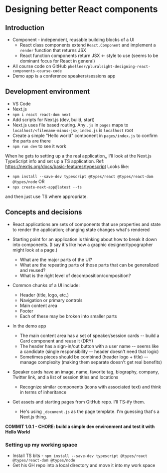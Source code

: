 # Designing better React components

## Introduction

-   Component - independent, reusable building blocks of a UI
    -   React class components extend `React.Component` and implement a `render` function that returns JSX
    -   React function components return JSX <- style to use (seems to be dominant focus for React in general)
-   All course code on GitHub `pkellner/pluralsight-designing-react-components-course-code`
-   Demo app is a conference speakers/sessions app

## Development environment

-   VS Code
-   Next.js
-   `npm i react react-dom next`
-   Add scripts for Next.js (dev, build, start)
-   Next.js uses file based routing. Any `.js` in `pages` maps to `localhost/<filename-minus-js>`; `index.js` is `localhost` root
-   Create a simple "Hello world" component in `pages/index.js` to confirm the parts are there
-   `npm run dev` to see it work

When he gets to setting up a the real application,, I'll look at the Next.js TypeScript info and set up a TS application.
Ref: https://nextjs.org/docs/basic-features/typescript
Looks like:

-   `npm install --save-dev typescript @types/react @types/react-dom @types/node`
    OR
-   `npx create-next-app@latest --ts`

and then just use TS where appropriate.

## Concepts and decisions

-   React applications are sets of components that use properties and state to render the application; changing state changes what's rendered
-   Starting point for an application is thinking about how to break it down into components. (I say it's like how a graphic designer/typographer might look at a page.)
    -   What are the major parts of the UI?
    -   What are the repeating parts of those parts that can be generalized and reused?
    -   What is the right level of decomposition/composition?
-   Common chunks of a UI include:
    -   Header (title, logo, etc.)
    -   Navigation or primary controls
    -   Main content area
    -   Footer
    -   Each of these may be broken into smaller parts
-   In the demo app
    -   The main content area has a set of speaker/session cards -- build a Card component and reuse it (DRY)
    -   The header has a sign-in/out button with a user name -- seems like a candidate (single responsibility -- header doesn't need that logic)
    -   Sometimes pieces should be combined (header logo + title) -- manage complexity (making them separate doesn't get real benefits)
-   Speaker cards have an image, name, favorite tag, biography, company, Twitter link, and a list of session titles and locations

    -   Recognize similar components (icons with associated text) and think in terms of inheritance

-   Get assets and starting pages from GitHub repo. I'll TS-ify them.
    -   He's using `_document.js` as the page template. I'm guessing that's a Next.js thing.

**COMMIT 1.0.1 - CHORE: build a simple dev environment and test it with Hello World**

### Setting up my working space

-   Install TS bits - `npm install --save-dev typescript @types/react @types/react-dom @types/node`
-   Get his GH repo into a local directory and move it into my work space
